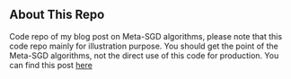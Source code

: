 ## About This Repo
Code repo of my blog post on Meta-SGD algorithms, please note that this code repo mainly for 
illustration purpose. You should get the point of the Meta-SGD algorithms, not the direct use of 
this code for production. You can find this post [here](https://www.xavier-infinity.site/2018/04/11/meta-dl/sgd-code/)
